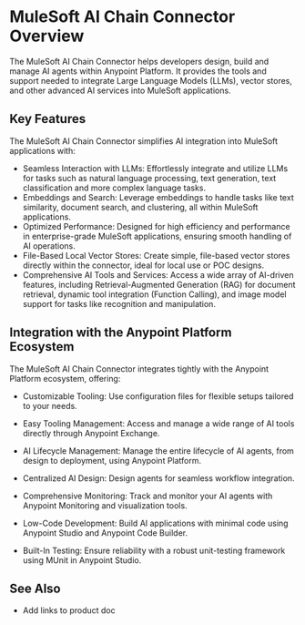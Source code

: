 # MuleSoft AI Chain Connector Overview

The MuleSoft AI Chain Connector helps developers design, build and manage AI agents within Anypoint Platform. It provides the tools and support needed to integrate Large Language Models (LLMs), vector stores, and other advanced AI services into MuleSoft applications.

## Key Features

The MuleSoft AI Chain Connector simplifies AI integration into MuleSoft applications with:

- Seamless Interaction with LLMs: Effortlessly integrate and utilize LLMs for tasks such as natural language processing, text generation, text classification and more complex language tasks.
- Embeddings and Search: Leverage embeddings to handle tasks like text similarity, document search, and clustering, all within MuleSoft applications.
- Optimized Performance: Designed for high efficiency and performance in enterprise-grade MuleSoft applications, ensuring smooth handling of AI operations.
- File-Based Local Vector Stores: Create simple, file-based vector stores directly within the connector, ideal for local use or POC designs. 
- Comprehensive AI Tools and Services: Access a wide array of AI-driven features, including Retrieval-Augmented Generation (RAG) for document retrieval, dynamic tool integration (Function Calling), and image model support for tasks like recognition and manipulation.

## Integration with the Anypoint Platform Ecosystem

The MuleSoft AI Chain Connector integrates tightly with the Anypoint Platform ecosystem, offering:

- Customizable Tooling: Use configuration files for flexible setups tailored to your needs. 
- Easy Tooling Management: Access and manage a wide range of AI tools directly through Anypoint Exchange.

- AI Lifecycle Management: Manage the entire lifecycle of AI agents, from design to deployment, using Anypoint Platform.
- Centralized AI Design: Design agents for seamless workflow integration.
- Comprehensive Monitoring: Track and monitor your AI agents with Anypoint Monitoring and visualization tools.
- Low-Code Development: Build AI applications with minimal code using Anypoint Studio and Anypoint Code Builder.
- Built-In Testing: Ensure reliability with a robust unit-testing framework using MUnit in Anypoint Studio.

## See Also

- Add links to product doc